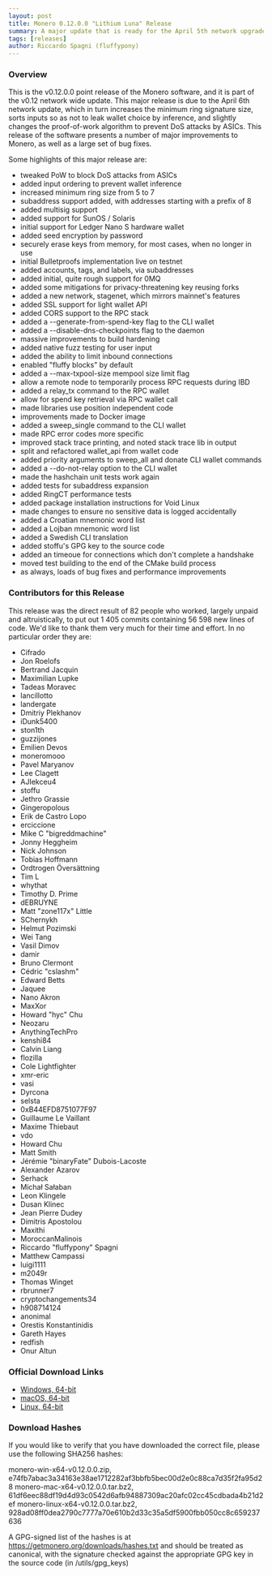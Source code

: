 ```yaml
---
layout: post
title: Monero 0.12.0.0 "Lithium Luna" Release
summary: A major update that is ready for the April 5th network upgrade
tags: [releases]
author: Riccardo Spagni (fluffypony)
---
```


### Overview

This is the v0.12.0.0 point release of the Monero software, and it is part of the v0.12 network wide update. This major release is due to the April 6th network update, which in turn increases the minimum ring signature size, sorts inputs so as not to leak wallet choice by inference, and slightly changes the proof-of-work algorithm to prevent DoS attacks by ASICs. This release of the software presents a number of major improvements to Monero, as well as a large set of bug fixes.

Some highlights of this major release are:

- tweaked PoW to block DoS attacks from ASICs
- added input ordering to prevent wallet inference
- increased minimum ring size from 5 to 7
- subaddress support added, with addresses starting with a prefix of 8
- added multisig support
- added support for SunOS / Solaris
- initial support for Ledger Nano S hardware wallet
- added seed encryption by password
- securely erase keys from memory, for most cases, when no longer in use
- initial Bulletproofs implementation live on testnet
- added accounts, tags, and labels, via subaddresses
- added initial, quite rough support for 0MQ
- added some mitigations for privacy-threatening key reusing forks
- added a new network, stagenet, which mirrors mainnet's features
- added SSL support for light wallet API
- added CORS support to the RPC stack
- added a --generate-from-spend-key flag to the CLI wallet
- added a --disable-dns-checkpoints flag to the daemon
- massive improvements to build hardening
- added native fuzz testing for user input
- added the ability to limit inbound connections
- enabled "fluffy blocks" by default
- added a --max-txpool-size mempool size limit flag
- allow a remote node to temporarily process RPC requests during IBD
- added a relay_tx command to the RPC wallet
- allow for spend key retrieval via RPC wallet call
- made libraries use position independent code
- improvements made to Docker image
- added a sweep_single command to the CLI wallet
- made RPC error codes more specific
- improved stack trace printing, and noted stack trace lib in output
- split and refactored wallet_api from wallet code
- added priority arguments to sweep_all and donate CLI wallet commands
- added a --do-not-relay option to the CLI wallet
- made the hashchain unit tests work again
- added tests for subaddress expansion
- added RingCT performance tests
- added package installation instructions for Void Linux
- made changes to ensure no sensitive data is logged accidentally
- added a Croatian mnemonic word list
- added a Lojban mnemonic word list
- added a Swedish CLI translation
- added stoffu's GPG key to the source code
- added an timeoue for connections which don't complete a handshake
- moved test building to the end of the CMake build process
- as always, loads of bug fixes and performance improvements

### Contributors for this Release

This release was the direct result of 82 people who worked, largely unpaid and altruistically, to put out 1 405 commits containing 56 598 new lines of code. We'd like to thank them very much for their time and effort. In no particular order they are:

- Cifrado
- Jon Roelofs
- Bertrand Jacquin
- Maximilian Lupke
- Tadeas Moravec
- lancillotto
- landergate
- Dmitriy Plekhanov
- iDunk5400
- ston1th
- guzzijones
- Emilien Devos
- moneromooo
- Pavel Maryanov
- Lee Clagett
- AJIekceu4
- stoffu
- Jethro Grassie
- Gingeropolous
- Erik de Castro Lopo
- erciccione
- Mike C "bigreddmachine"
- Jonny Heggheim
- Nick Johnson
- Tobias Hoffmann
- Ordtrogen Översättning
- Tim L
- whythat
- Timothy D. Prime
- dEBRUYNE
- Matt "zone117x" Little
- SChernykh
- Helmut Pozimski
- Wei Tang
- Vasil Dimov
- damir
- Bruno Clermont
- Cédric "cslashm"
- Edward Betts
- Jaquee
- Nano Akron
- MaxXor
- Howard "hyc" Chu
- Neozaru
- AnythingTechPro
- kenshi84
- Calvin Liang
- flozilla
- Cole Lightfighter
- xmr-eric
- vasi
- Dyrcona
- selsta
- 0xB44EFD8751077F97
- Guillaume Le Vaillant
- Maxime Thiebaut
- vdo
- Howard Chu
- Matt Smith
- Jérémie "binaryFate" Dubois-Lacoste
- Alexander Azarov
- Serhack
- Michał Sałaban
- Leon Klingele
- Dusan Klinec
- Jean Pierre Dudey
- Dimitris Apostolou
- Maxithi
- MoroccanMalinois
- Riccardo "fluffypony" Spagni
- Matthew Campassi
- luigi1111
- m2049r
- Thomas Winget
- rbrunner7
- cryptochangements34
- h908714124
- anonimal
- Orestis Konstantinidis
- Gareth Hayes
- redfish
- Onur Altun

### Official Download Links

- [Windows, 64-bit](https://downloads.getmonero.org/cli/monero-win-x64-v0.12.0.0.zip)
- [macOS, 64-bit](https://downloads.getmonero.org/cli/monero-mac-x64-v0.12.0.0.tar.bz2)
- [Linux, 64-bit](https://downloads.getmonero.org/cli/monero-linux-x64-v0.12.0.0.tar.bz2)

### Download Hashes

If you would like to verify that you have downloaded the correct file, please use the following SHA256 hashes:

monero-win-x64-v0.12.0.0.zip, e74fb7abac3a34163e38ae1712282af3bbfb5bec00d2e0c88ca7d35f2fa95d28
monero-mac-x64-v0.12.0.0.tar.bz2, 61df6eec88df19d4d93c0542d6afb94887309ac20afc02cc45cdbada4b21d2ef
monero-linux-x64-v0.12.0.0.tar.bz2, 928ad08ff0dea2790c7777a70e610b2d33c35a5df5900fbb050cc8c659237636

A GPG-signed list of the hashes is at https://getmonero.org/downloads/hashes.txt and should be treated as canonical, with the signature checked against the appropriate GPG key in the source code (in /utils/gpg_keys)